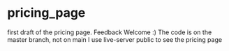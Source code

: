 # pricing_page
first draft of the pricing page. Feedback Welcome :)
The code is on the master branch, not on main
I use live-server public to see the pricing page
